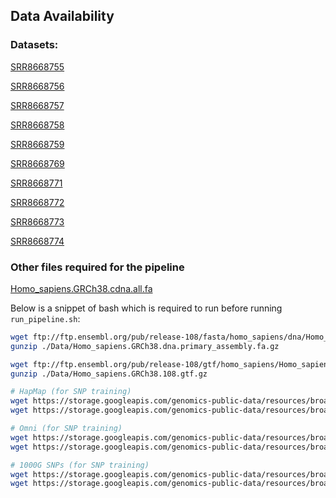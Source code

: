 ## Data Availability

### Datasets:

[SRR8668755](https://trace.ncbi.nlm.nih.gov/Traces/?run=SRR8668755)

[SRR8668756](https://trace.ncbi.nlm.nih.gov/Traces?run=SRR8668756)

[SRR8668757](https://trace.ncbi.nlm.nih.gov/Traces?run=SRR8668757)

[SRR8668758](https://trace.ncbi.nlm.nih.gov/Traces?run=SRR8668758)

[SRR8668759](https://trace.ncbi.nlm.nih.gov/Traces?run=SRR8668759)

[SRR8668769](https://trace.ncbi.nlm.nih.gov/Traces?run=SRR8668769)

[SRR8668771](https://trace.ncbi.nlm.nih.gov/Traces?run=SRR8668771)

[SRR8668772](https://trace.ncbi.nlm.nih.gov/Traces?run=SRR8668772)

[SRR8668773](https://trace.ncbi.nlm.nih.gov/Traces?run=SRR8668773)

[SRR8668774](https://trace.ncbi.nlm.nih.gov/Traces?run=SRR8668774)



### Other files required for the pipeline

[Homo_sapiens.GRCh38.cdna.all.fa](https://ftp.ensembl.org/pub/release-114/fasta/homo_sapiens/cdna/Homo_sapiens.GRCh38.cdna.all.fa.gz)


Below is a snippet of bash which is required to run before running `run_pipeline.sh`:

```bash
wget ftp://ftp.ensembl.org/pub/release-108/fasta/homo_sapiens/dna/Homo_sapiens.GRCh38.dna.primary_assembly.fa.gz -P ./Data/
gunzip ./Data/Homo_sapiens.GRCh38.dna.primary_assembly.fa.gz

wget ftp://ftp.ensembl.org/pub/release-108/gtf/homo_sapiens/Homo_sapiens.GRCh38.108.gtf.gz -P ./Data/
gunzip ./Data/Homo_sapiens.GRCh38.108.gtf.gz

# HapMap (for SNP training)
wget https://storage.googleapis.com/genomics-public-data/resources/broad/hg38/v0/hapmap_3.3.hg38.vcf.gz -P ./Data/
wget https://storage.googleapis.com/genomics-public-data/resources/broad/hg38/v0/hapmap_3.3.hg38.vcf.gz.tbi -P ./Data/

# Omni (for SNP training)
wget https://storage.googleapis.com/genomics-public-data/resources/broad/hg38/v0/1000G_omni2.5.hg38.vcf.gz -P ./Data/
wget https://storage.googleapis.com/genomics-public-data/resources/broad/hg38/v0/1000G_omni2.5.hg38.vcf.gz.tbi -P ./Data/

# 1000G SNPs (for SNP training)
wget https://storage.googleapis.com/genomics-public-data/resources/broad/hg38/v0/1000G_phase1.snps.high_confidence.hg38.vcf.gz -P ./Data/
wget https://storage.googleapis.com/genomics-public-data/resources/broad/hg38/v0/1000G_phase1.snps.high_confidence.hg38.vcf.gz.tbi -P ./Data/
```
